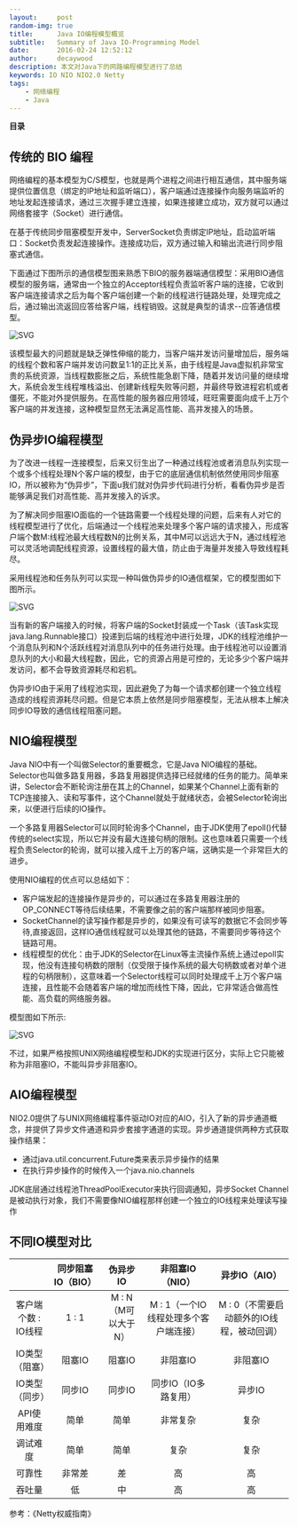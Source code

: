 ```yaml
---
layout:     post
random-img: true
title:      Java IO编程模型概览
subtitle:   Summary of Java IO-Programming Model
date:       2016-02-24 12:52:12
author:     decaywood
description: 本文对Java下的网路编程模型进行了总结
keywords: IO NIO NIO2.0 Netty
tags:
    - 网络编程
    - Java
---
```


<b id="toc">目录</b>

## 传统的 BIO 编程

网络编程的基本模型为C/S模型，也就是两个进程之间进行相互通信，其中服务端提供位置信息（绑定的IP地址和监听端口），客户端通过连接操作向服务端监听的地址发起连接请求，通过三次握手建立连接，如果连接建立成功，双方就可以通过网络套接字（Socket）进行通信。

在基于传统同步阻塞模型开发中，ServerSocket负责绑定IP地址，启动监听端口：Socket负责发起连接操作。连接成功后，双方通过输入和输出流进行同步阻塞式通信。

下面通过下图所示的通信模型图来熟悉下BIO的服务器端通信模型：采用BIO通信模型的服务端，通常由一个独立的Acceptor线程负责监听客户端的连接，它收到客户端连接请求之后为每个客户端创建一个新的线程进行链路处理，处理完成之后，通过输出流返回应答给客户端，线程销毁。这就是典型的请求--应答通信模型。

<img src="{{site.cdnurl}}/img/post/2016/BIO-Model.svg" alt="SVG" style="background-color:white">

该模型最大的问题就是缺乏弹性伸缩的能力，当客户端并发访问量增加后，服务端的线程个数和客户端并发访问数呈1:1的正比关系，由于线程是Java虚拟机非常宝贵的系统资源，当线程数膨胀之后，系统性能急剧下降，随着并发访问量的继续增大，系统会发生线程堆栈溢出、创建新线程失败等问题，并最终导致进程宕机或者僵死，不能对外提供服务。在高性能的服务器应用领域，旺旺需要面向成千上万个客户端的并发连接，这种模型显然无法满足高性能、高并发接入的场景。

## 伪异步IO编程模型

为了改进一线程一连接模型，后来又衍生出了一种通过线程池或者消息队列实现一个或多个线程处理N个客户端的模型，由于它的底层通信机制依然使用同步阻塞IO，所以被称为“伪异步”，下面u我们就对伪异步代码进行分析，看看伪异步是否能够满足我们对高性能、高并发接入的诉求。

为了解决同步阻塞IO面临的一个链路需要一个线程处理的问题，后来有人对它的线程模型进行了优化，后端通过一个线程池来处理多个客户端的请求接入，形成客户端个数M:线程池最大线程数N的比例关系，其中M可以远远大于N，通过线程池可以灵活地调配线程资源，设置线程的最大值，防止由于海量并发接入导致线程耗尽。

采用线程池和任务队列可以实现一种叫做伪异步的IO通信框架，它的模型图如下图所示。

<img src="{{site.cdnurl}}/img/post/2016/Fake-BIO-Model.svg" alt="SVG" style="background-color:white">

当有新的客户端接入的时候，将客户端的Socket封装成一个Task（该Task实现java.lang.Runnable接口）投递到后端的线程池中进行处理，JDK的线程池维护一个消息队列和N个活跃线程对消息队列中的任务进行处理。由于线程池可以设置消息队列的大小和最大线程数，因此，它的资源占用是可控的，无论多少个客户端并发访问，都不会导致资源耗尽和宕机。

伪异步IO由于采用了线程池实现，因此避免了为每一个请求都创建一个独立线程造成的线程资源耗尽问题。但是它本质上依然是同步阻塞模型，无法从根本上解决同步IO导致的通信线程阻塞问题。

## NIO编程模型

Java NIO中有一个叫做Selector的重要概念，它是Java NIO编程的基础。Selector也叫做多路复用器，多路复用器提供选择已经就绪的任务的能力。简单来讲，Selector会不断轮询注册在其上的Channel，如果某个Channel上面有新的TCP连接接入、读和写事件，这个Channel就处于就绪状态，会被Selector轮询出来，以便进行后续的IO操作。

一个多路复用器Selector可以同时轮询多个Channel，由于JDK使用了epoll()代替传统的select实现，所以它并没有最大连接句柄的限制。这也意味着只需要一个线程负责Selector的轮询，就可以接入成千上万的客户端，这确实是一个非常巨大的进步。

使用NIO编程的优点可以总结如下：

* 客户端发起的连接操作是异步的，可以通过在多路复用器注册的OP_CONNECT等待后续结果，不需要像之前的客户端那样被同步阻塞。
* SocketChannel的读写操作都是异步的，如果没有可读写的数据它不会同步等待,直接返回，这样IO通信线程就可以处理其他的链路，不需要同步等待这个链路可用。
* 线程模型的优化：由于JDK的Selector在Linux等主流操作系统上通过epoll实现，他没有连接句柄数的限制（仅受限于操作系统的最大句柄数或者对单个进程的句柄限制），这意味着一个Selector线程可以同时处理成千上万个客户端连接，且性能不会随着客户端的增加而线性下降，因此，它非常适合做高性能、高负载的网络服务器。

模型图如下所示:

<img src="{{site.cdnurl}}/img/post/2016/NIO-Model.svg" alt="SVG" style="background-color:white">

不过，如果严格按照UNIX网络编程模型和JDK的实现进行区分，实际上它只能被称为非阻塞IO，不能叫异步非阻塞IO。

## AIO编程模型

NIO2.0提供了与UNIX网络编程事件驱动IO对应的AIO，引入了新的异步通道概念，并提供了异步文件通道和异步套接字通道的实现。异步通道提供两种方式获取操作结果：

* 通过java.util.concurrent.Future类来表示异步操作的结果
* 在执行异步操作的时候传入一个java.nio.channels

JDK底层通过线程池ThreadPoolExecutor来执行回调通知，异步Socket Channel是被动执行对象，我们不需要像NIO编程那样创建一个独立的IO线程来处理读写操作

## 不同IO模型对比

||同步阻塞IO（BIO）|伪异步IO|非阻塞IO（NIO）|异步IO（AIO）|
|:---:|:---:|:---:|:---:|:---:|
|客户端个数 : IO线程|1 : 1|M : N（M可以大于N）|M : 1（一个IO线程处理多个客户端连接）|M : 0（不需要启动额外的IO线程，被动回调）|
|IO类型（阻塞）|阻塞IO|阻塞IO|非阻塞IO|非阻塞IO|
|IO类型（同步）|同步IO|同步IO|同步IO（IO多路复用）|异步IO|
|API使用难度|简单|简单|非常复杂|复杂|
|调试难度|简单|简单|复杂|复杂|
|可靠性|非常差|差|高|高|
|吞吐量|低|中|高|高|


参考：《Netty权威指南》